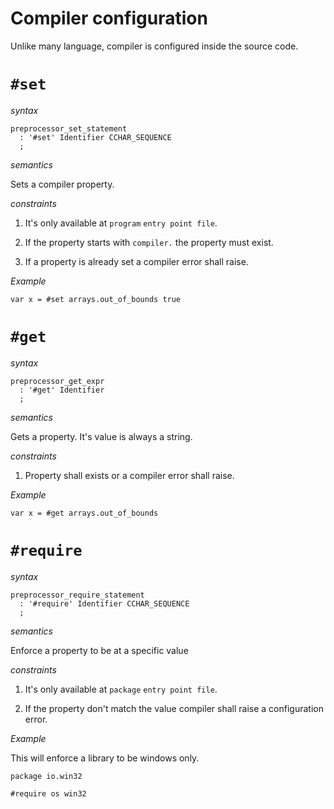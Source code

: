 # Compiler configuration

Unlike many language, compiler is configured inside the source code.

# `#set`

*syntax*

```syntax
preprocessor_set_statement
  : '#set' Identifier CCHAR_SEQUENCE
  ;
```

*semantics*

Sets a compiler property.

*constraints*

1. It's only available at `program` `entry point file`.

2. If the property starts with `compiler.` the property must exist.

3. If a property is already set a compiler error shall raise.

*Example*

```language
var x = #set arrays.out_of_bounds true
```

# `#get`

*syntax*

```syntax
preprocessor_get_expr
  : '#get' Identifier
  ;
```

*semantics*

Gets a property. It's value is always a string.

*constraints*

1. Property shall exists or a compiler error shall raise.


*Example*

```language
var x = #get arrays.out_of_bounds
```

# `#require`

*syntax*

```syntax
preprocessor_require_statement
  : '#require' Identifier CCHAR_SEQUENCE
  ;
```

*semantics*

Enforce a property to be at a specific value

*constraints*

1. It's only available at `package` `entry point file`.

2. If the property don't match the value compiler shall raise a configuration error.


*Example*

This will enforce a library to be windows only.

```language
package io.win32

#require os win32
```
